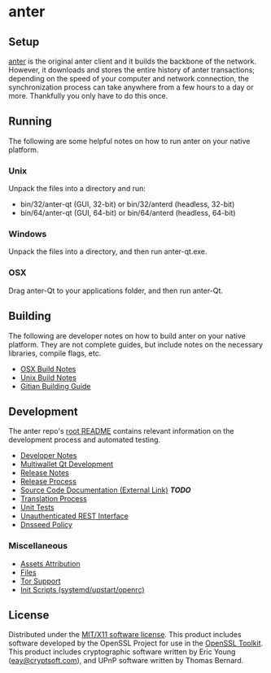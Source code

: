 anter
=====================

Setup
---------------------
[anter](http://anter.co/) is the original anter client and it builds the backbone of the network. However, it downloads and stores the entire history of anter transactions; depending on the speed of your computer and network connection, the synchronization process can take anywhere from a few hours to a day or more. Thankfully you only have to do this once.

Running
---------------------
The following are some helpful notes on how to run anter on your native platform.

### Unix

Unpack the files into a directory and run:

- bin/32/anter-qt (GUI, 32-bit) or bin/32/anterd (headless, 32-bit)
- bin/64/anter-qt (GUI, 64-bit) or bin/64/anterd (headless, 64-bit)

### Windows

Unpack the files into a directory, and then run anter-qt.exe.

### OSX

Drag anter-Qt to your applications folder, and then run anter-Qt.

Building
---------------------
The following are developer notes on how to build anter on your native platform. They are not complete guides, but include notes on the necessary libraries, compile flags, etc.

- [OSX Build Notes](build-osx.md)
- [Unix Build Notes](build-unix.md)
- [Gitian Building Guide](gitian-building.md)

Development
---------------------
The anter repo's [root README](https://github.com/anterCoin/anter/blob/master/README.md) contains relevant information on the development process and automated testing.

- [Developer Notes](developer-notes.md)
- [Multiwallet Qt Development](multiwallet-qt.md)
- [Release Notes](release-notes.md)
- [Release Process](release-process.md)
- [Source Code Documentation (External Link)](https://dev.visucore.com/bitcoin/doxygen/) ***TODO***
- [Translation Process](translation_process.md)
- [Unit Tests](unit-tests.md)
- [Unauthenticated REST Interface](REST-interface.md)
- [Dnsseed Policy](dnsseed-policy.md)

### Miscellaneous
- [Assets Attribution](assets-attribution.md)
- [Files](files.md)
- [Tor Support](tor.md)
- [Init Scripts (systemd/upstart/openrc)](init.md)

License
---------------------
Distributed under the [MIT/X11 software license](http://www.opensource.org/licenses/mit-license.php).
This product includes software developed by the OpenSSL Project for use in the [OpenSSL Toolkit](https://www.openssl.org/). This product includes
cryptographic software written by Eric Young ([eay@cryptsoft.com](mailto:eay@cryptsoft.com)), and UPnP software written by Thomas Bernard.
